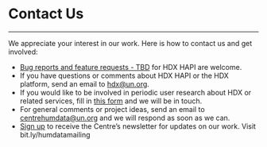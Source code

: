 # Contact Us

---

We appreciate your interest in our work. Here is how to contact us and get involved:

- [Bug reports and feature requests - TBD](fix/this/link) for HDX HAPI are welcome.
- If you have questions or comments about HDX HAPI or the HDX platform, send an email to [hdx@un.org](mailto:hdx@un.org).
- If you would like to be involved in periodic user research about HDX or related services, fill in [this form](https://docs.google.com/forms/d/e/1FAIpQLSdjN3mcDJ8BX-nu4F1veKEa8dYPlRvVcyahev8QjX7qHtha4g/viewform) and we will be in touch.
- For general comments or project ideas, send an email to [centrehumdata@un.org](mailto:centrehumdata@un.org) and we will respond as soon as we can.
- [Sign up](bit.ly/humdatamailing) to receive the Centre’s newsletter for updates on our work. Visit bit.ly/humdatamailing